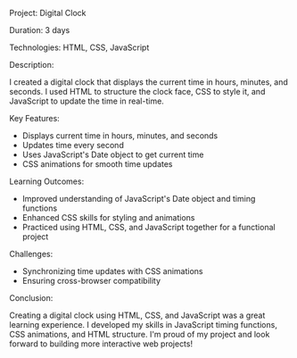 Project: Digital Clock

Duration: 3 days

Technologies: HTML, CSS, JavaScript

Description:

I created a digital clock that displays the current time in hours, minutes, and seconds. 
I used HTML to structure the clock face, CSS to style it, and JavaScript to update the time in real-time.

Key Features:

- Displays current time in hours, minutes, and seconds
- Updates time every second
- Uses JavaScript's Date object to get current time
- CSS animations for smooth time updates

Learning Outcomes:

- Improved understanding of JavaScript's Date object and timing functions
- Enhanced CSS skills for styling and animations
- Practiced using HTML, CSS, and JavaScript together for a functional project

Challenges:

- Synchronizing time updates with CSS animations
- Ensuring cross-browser compatibility

Conclusion:

Creating a digital clock using HTML, CSS, and JavaScript was a great learning experience. I developed my skills in JavaScript timing functions, CSS animations, and HTML structure. I'm proud of my project and look forward to building more interactive web projects!
